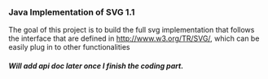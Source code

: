 ### Java Implementation of SVG 1.1

The goal of this project is to build the full svg implementation that follows the interface that are defined in http://www.w3.org/TR/SVG/, which can be easily plug in to other functionalities

##### Will add api doc later once I finish the coding part.
